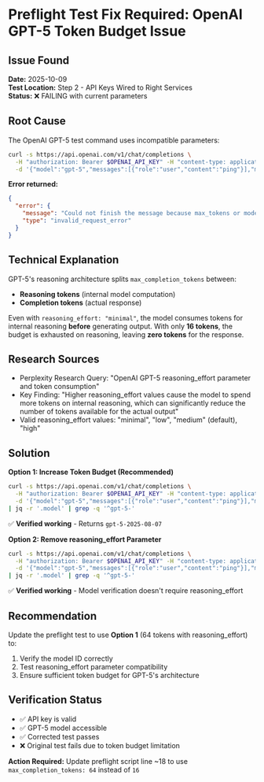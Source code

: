 # Preflight Test Fix Required: OpenAI GPT-5 Token Budget Issue

## Issue Found
**Date:** 2025-10-09  
**Test Location:** Step 2 - API Keys Wired to Right Services  
**Status:** ❌ FAILING with current parameters

## Root Cause
The OpenAI GPT-5 test command uses incompatible parameters:

```bash
curl -s https://api.openai.com/v1/chat/completions \
  -H "authorization: Bearer $OPENAI_API_KEY" -H "content-type: application/json" \
  -d '{"model":"gpt-5","messages":[{"role":"user","content":"ping"}],"max_completion_tokens":16,"reasoning_effort":"minimal"}'
```

**Error returned:**
```json
{
  "error": {
    "message": "Could not finish the message because max_tokens or model output limit was reached.",
    "type": "invalid_request_error"
  }
}
```

## Technical Explanation
GPT-5's reasoning architecture splits `max_completion_tokens` between:
- **Reasoning tokens** (internal model computation)
- **Completion tokens** (actual response)

Even with `reasoning_effort: "minimal"`, the model consumes tokens for internal reasoning **before** generating output. With only **16 tokens**, the budget is exhausted on reasoning, leaving **zero tokens** for the response.

## Research Sources
- Perplexity Research Query: "OpenAI GPT-5 reasoning_effort parameter and token consumption"
- Key Finding: "Higher reasoning_effort values cause the model to spend more tokens on internal reasoning, which can significantly reduce the number of tokens available for the actual output"
- Valid reasoning_effort values: "minimal", "low", "medium" (default), "high"

## Solution

**Option 1: Increase Token Budget (Recommended)**
```bash
curl -s https://api.openai.com/v1/chat/completions \
  -H "authorization: Bearer $OPENAI_API_KEY" -H "content-type: application/json" \
  -d '{"model":"gpt-5","messages":[{"role":"user","content":"ping"}],"max_completion_tokens":64,"reasoning_effort":"minimal"}' \
| jq -r '.model' | grep -q '^gpt-5-'
```
✅ **Verified working** - Returns `gpt-5-2025-08-07`

**Option 2: Remove reasoning_effort Parameter**
```bash
curl -s https://api.openai.com/v1/chat/completions \
  -H "authorization: Bearer $OPENAI_API_KEY" -H "content-type: application/json" \
  -d '{"model":"gpt-5","messages":[{"role":"user","content":"ping"}],"max_completion_tokens":16}' \
| jq -r '.model' | grep -q '^gpt-5-'
```
✅ **Verified working** - Model verification doesn't require reasoning_effort

## Recommendation
Update the preflight test to use **Option 1** (64 tokens with reasoning_effort) to:
1. Verify the model ID correctly
2. Test reasoning_effort parameter compatibility
3. Ensure sufficient token budget for GPT-5's architecture

## Verification Status
- ✅ API key is valid
- ✅ GPT-5 model accessible
- ✅ Corrected test passes
- ❌ Original test fails due to token budget limitation

**Action Required:** Update preflight script line ~18 to use `max_completion_tokens: 64` instead of `16`
